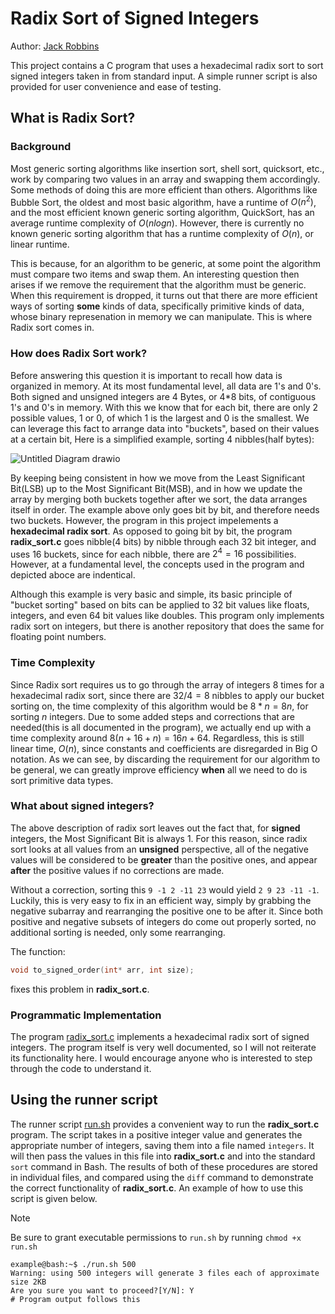 # Radix Sort of Signed Integers
Author: [Jack Robbins](https://www.github.com/jackr276)

This project contains a C program that uses a hexadecimal radix sort to sort signed integers taken in from standard input. A simple runner script is also provided for user convenience and ease of testing.
## What is Radix Sort?
### Background
Most generic sorting algorithms like insertion sort, shell sort, quicksort, etc., work by comparing two values in an array and swapping them accordingly. Some methods of doing this are more efficient than others. Algorithms like Bubble Sort, the oldest and most basic algorithm, have a runtime of $`O(n^2)`$, and the most efficient known generic sorting algorithm, QuickSort, has an average runtime complexity of $`O(nlogn)`$. However, there is currently no known generic sorting algorithm that has a runtime complexity of $`O(n)`$, or linear runtime. 

This is because, for an algorithm to be generic, at some point the algorithm must compare two items and swap them. An interesting question then arises if we remove the requirement that the algorithm must be generic. When this requirement is dropped, it turns out that there are more efficient ways of sorting **some** kinds of data, specifically primitive kinds of data, whose binary represenation in memory we can manipulate. This is where Radix sort comes in.

### How does Radix Sort work?
Before answering this question it is important to recall how data is organized in memory. At its most fundamental level, all data are 1's and 0's. Both signed and unsigned integers are 4 Bytes, or 4*8 bits, of contiguous 1's and 0's in memory. With this we know that for each bit, there are only 2 possible values, 1 or 0, of which 1 is the largest and 0 is the smallest. We can leverage this fact to arrange data into "buckets", based on their values at a certain bit, Here is a simplified example, sorting 4 nibbles(half bytes):

![Untitled Diagram drawio](https://github.com/jackr276/Radix-Sort-of-Signed-Integers/assets/113046361/aac1c146-3f7d-46b4-8ca9-b175922a3fc9)

By keeping being consistent in how we move from the Least Significant Bit(LSB) up to the Most Significant Bit(MSB), and in how we update the array by merging both buckets together after we sort, the data arranges itself in order. The example above only goes bit by bit, and therefore needs two buckets. However, the program in this project impelements a **hexadecimal radix sort**. As opposed to going bit by bit, the program **radix_sort.c** goes nibble(4 bits) by nibble through each 32 bit integer, and uses 16 buckets, since for each nibble, there are $`2^4 = 16`$ possibilities. However, at a fundamental level, the concepts used in the program and depicted aboce are indentical.

Although this example is very basic and simple, its basic principle of "bucket sorting" based on bits can be applied to 32 bit values like floats, integers, and even 64 bit values like doubles. This program only implements radix sort on integers, but there is another repository that does the same for floating point numbers.

### Time Complexity
Since Radix sort requires us to go through the array of integers 8 times for a hexadecimal radix sort, since there are $`32/4 = 8`$ nibbles to apply our bucket sorting on, the time complexity of this algorithm would be $`8 * n = 8n`$, for sorting $`n`$ integers. Due to some added steps and corrections that are needed(this is all documented in the program), we actually end up with a time complexity around $`8(n + 16 + n) = 16n + 64`$. Regardless, this is still linear time, $`O(n)`$, since constants and coefficients are disregarded in Big O notation. As we can see, by discarding the requirement for our algorithm to be general, we can greatly improve efficiency **when** all we need to do is sort primitive data types.

### What about signed integers?
The above description of radix sort leaves out the fact that, for **signed** integers, the Most Significant Bit is always 1. For this reason, since radix sort looks at all values from an **unsigned** perspective, all of the negative values will be considered to be **greater** than the positive ones, and appear **after** the positive values if no corrections are made. 

Without a correction, sorting this `9 -1 2 -11 23` would yield `2 9 23 -11 -1`. Luckily, this is very easy to fix in an efficient way, simply by grabbing the negative subarray and rearranging the positive one to be after it. Since both positive and negative subsets of integers do come out properly sorted, no additional sorting is needed, only some rearranging.

The function:
```C
void to_signed_order(int* arr, int size);
```
fixes this problem in **radix_sort.c**.

### Programmatic Implementation
The program [radix_sort.c](https://github.com/jackr276/Radix-Sort-of-Signed-Integers/blob/main/src/radix_sort.c) implements a hexadecimal radix sort of signed integers. The program itself is very well documented, so I will not reiterate its functionality here. I would encourage anyone who is interested to step through the code to understand it.

## Using the runner script
The runner script [run.sh](https://github.com/jackr276/Radix-Sort-of-Signed-Integers/blob/main/src/run.sh) provides a convenient way to run the **radix_sort.c** program. The script takes in a positive integer value and generates the appropriate number of integers, saving them into a file named `integers`. It will then pass the
values in this file into **radix_sort.c** and into the standard `sort` command in Bash. The results of both of these procedures are stored in individual files, and compared using the `diff` command to demonstrate the correct functionality of **radix_sort.c**. An example of how to use this script is given below.

>[!NOTE]
>Be sure to grant executable permissions to `run.sh` by running `chmod +x run.sh`

```console
example@bash:~$ ./run.sh 500
Warning: using 500 integers will generate 3 files each of approximate size 2KB
Are you sure you want to proceed?[Y/N]: Y
# Program output follows this
```
